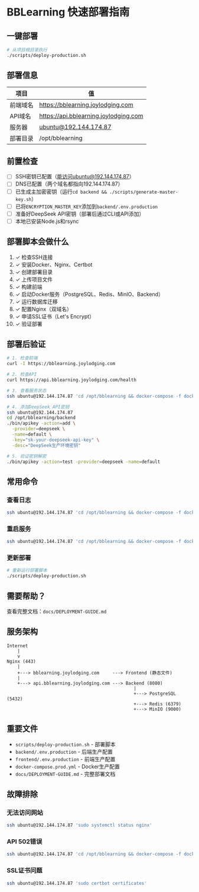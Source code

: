 # BBLearning 快速部署指南

## 一键部署

```bash
# 从项目根目录执行
./scripts/deploy-production.sh
```

## 部署信息

| 项目 | 值 |
|------|-----|
| 前端域名 | https://bblearning.joylodging.com |
| API域名 | https://api.bblearning.joylodging.com |
| 服务器 | ubuntu@192.144.174.87 |
| 部署目录 | /opt/bblearning |

## 前置检查

- [ ] SSH密钥已配置（能访问ubuntu@192.144.174.87）
- [ ] DNS已配置（两个域名都指向192.144.174.87）
- [ ] 已生成主加密密钥（运行`cd backend && ./scripts/generate-master-key.sh`）
- [ ] 已将`ENCRYPTION_MASTER_KEY`添加到`backend/.env.production`
- [ ] 准备好DeepSeek API密钥（部署后通过CLI或API添加）
- [ ] 本地已安装Node.js和rsync

## 部署脚本会做什么

1. ✓ 检查SSH连接
2. ✓ 安装Docker、Nginx、Certbot
3. ✓ 创建部署目录
4. ✓ 上传项目文件
5. ✓ 构建前端
6. ✓ 启动Docker服务（PostgreSQL、Redis、MinIO、Backend）
7. ✓ 运行数据库迁移
8. ✓ 配置Nginx（双域名）
9. ✓ 申请SSL证书（Let's Encrypt）
10. ✓ 验证部署

## 部署后验证

```bash
# 1. 检查前端
curl -I https://bblearning.joylodging.com

# 2. 检查API
curl https://api.bblearning.joylodging.com/health

# 3. 查看服务状态
ssh ubuntu@192.144.174.87 'cd /opt/bblearning && docker-compose -f docker-compose.prod.yml ps'

# 4. 添加DeepSeek API密钥
ssh ubuntu@192.144.174.87
cd /opt/bblearning/backend
./bin/apikey -action=add \
  -provider=deepseek \
  -name=default \
  -key="sk-your-deepseek-api-key" \
  -desc="DeepSeek生产环境密钥"

# 5. 验证密钥解密
./bin/apikey -action=test -provider=deepseek -name=default
```

## 常用命令

### 查看日志
```bash
ssh ubuntu@192.144.174.87 'cd /opt/bblearning && docker-compose -f docker-compose.prod.yml logs -f'
```

### 重启服务
```bash
ssh ubuntu@192.144.174.87 'cd /opt/bblearning && docker-compose -f docker-compose.prod.yml restart'
```

### 更新部署
```bash
# 重新运行部署脚本
./scripts/deploy-production.sh
```

## 需要帮助？

查看完整文档：`docs/DEPLOYMENT-GUIDE.md`

## 服务架构

```
Internet
    |
    v
Nginx (443)
    |
    +---> bblearning.joylodging.com     ---> Frontend (静态文件)
    |
    +---> api.bblearning.joylodging.com ---> Backend (8080)
                                                |
                                                +---> PostgreSQL (5432)
                                                +---> Redis (6379)
                                                +---> MinIO (9000)
```

## 重要文件

- `scripts/deploy-production.sh` - 部署脚本
- `backend/.env.production` - 后端生产配置
- `frontend/.env.production` - 前端生产配置
- `docker-compose.prod.yml` - Docker生产配置
- `docs/DEPLOYMENT-GUIDE.md` - 完整部署文档

## 故障排除

### 无法访问网站
```bash
ssh ubuntu@192.144.174.87 'sudo systemctl status nginx'
```

### API 502错误
```bash
ssh ubuntu@192.144.174.87 'cd /opt/bblearning && docker-compose -f docker-compose.prod.yml logs backend'
```

### SSL证书问题
```bash
ssh ubuntu@192.144.174.87 'sudo certbot certificates'
```
